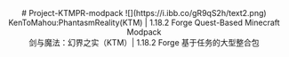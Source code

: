 <div align="center">
# Project-KTMPR-modpack
![](https://i.ibb.co/gR9qS2h/text2.png)<br />
KenToMahou:PhantasmReality(KTM) | 1.18.2 Forge Quest-Based Minecraft Modpack<br />
剑与魔法：幻界之实（KTM）| 1.18.2 Forge 基于任务的大型整合包<br />
